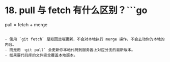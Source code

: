 # 18. pull 与 fetch 有什么区别？```go
pull = fetch + merge
```

- 使用 `git fetch` 是取回远端更新，不会对本地执行 merge 操作，不会去动你的本地的内容。
- 而是用 ·git pull` 会更新你本地代码到服务器上对应分支的最新版本。
- 如果要代码库的文件完全覆盖本地版本。


